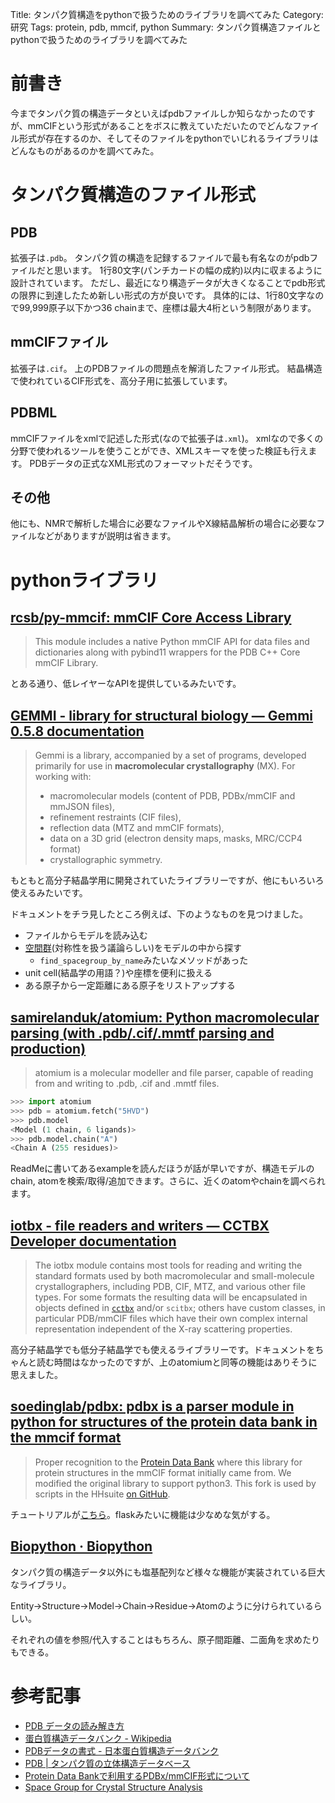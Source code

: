 Title: タンパク質構造をpythonで扱うためのライブラリを調べてみた
Category: 研究
Tags: protein, pdb, mmcif, python
Summary: タンパク質構造ファイルとpythonで扱うためのライブラリを調べてみた

# 前書き

今までタンパク質の構造データといえばpdbファイルしか知らなかったのですが、mmCIFという形式があることをボスに教えていただいたのでどんなファイル形式が存在するのか、そしてそのファイルをpythonでいじれるライブラリはどんなものがあるのかを調べてみた。

# タンパク質構造のファイル形式

## PDB

拡張子は`.pdb`。
タンパク質の構造を記録するファイルで最も有名なのがpdbファイルだと思います。
1行80文字(パンチカードの幅の成約)以内に収まるように設計されています。
ただし、最近になり構造データが大きくなることでpdb形式の限界に到達したため新しい形式の方が良いです。
具体的には、1行80文字なので99,999原子以下かつ36 chainまで、座標は最大4桁という制限があります。

## mmCIFファイル

拡張子は`.cif`。
上のPDBファイルの問題点を解消したファイル形式。
結晶構造で使われているCIF形式を、高分子用に拡張しています。


## PDBML

mmCIFファイルをxmlで記述した形式(なので拡張子は`.xml`)。
xmlなので多くの分野で使われるツールを使うことができ、XMLスキーマを使った検証も行えます。
PDBデータの正式なXML形式のフォーマットだそうです。

## その他

他にも、NMRで解析した場合に必要なファイルやX線結晶解析の場合に必要なファイルなどがありますが説明は省きます。

# pythonライブラリ

## [rcsb/py-mmcif: mmCIF Core Access Library](https://github.com/rcsb/py-mmcif)

> This module includes a native Python mmCIF API for data files and dictionaries along with pybind11 wrappers for the PDB C++ Core mmCIF Library.

とある通り、低レイヤーなAPIを提供しているみたいです。



## [GEMMI - library for structural biology — Gemmi 0.5.8 documentation](https://gemmi.readthedocs.io/en/latest/)

> Gemmi is a library, accompanied by a set of programs, developed primarily for use in **macromolecular crystallography** (MX). For working with:
>
> - macromolecular models (content of PDB, PDBx/mmCIF and mmJSON files),
> - refinement restraints (CIF files),
> - reflection data (MTZ and mmCIF formats),
> - data on a 3D grid (electron density maps, masks, MRC/CCP4 format)
> - crystallographic symmetry.

もともと高分子結晶学用に開発されていたライブラリーですが、他にもいろいろ使えるみたいです。

ドキュメントをチラ見したところ例えば、下のようなものを見つけました。

* ファイルからモデルを読み込む
* [空間群](https://www.jeol.co.jp/words/emterms/20121023.022259.html)(対称性を扱う議論らしい)をモデルの中から探す
  * `find_spacegroup_by_name`みたいなメソッドがあった
* unit cell(結晶学の用語？)や座標を便利に扱える
* ある原子から一定距離にある原子をリストアップする



## [samirelanduk/atomium: Python macromolecular parsing (with .pdb/.cif/.mmtf parsing and production)](https://github.com/samirelanduk/atomium)

> atomium is a molecular modeller and file parser, capable of reading from and writing to .pdb, .cif and .mmtf files.
>

```python
>>> import atomium
>>> pdb = atomium.fetch("5HVD")
>>> pdb.model
<Model (1 chain, 6 ligands)>
>>> pdb.model.chain("A")
<Chain A (255 residues)>
```

ReadMeに書いてあるexampleを読んだほうが話が早いですが、構造モデルのchain, atomを検索/取得/追加できます。さらに、近くのatomやchainを調べられます。

## [iotbx - file readers and writers — CCTBX Developer documentation](https://cctbx.github.io/iotbx/index.html)

> The iotbx module contains most tools for reading and writing the standard formats used by both macromolecular and small-molecule crystallographers, including PDB, CIF, MTZ, and various other file types. For some formats the resulting data will be encapsulated in objects defined in [`cctbx`](https://cctbx.github.io/cctbx/cctbx.html#module-cctbx) and/or `scitbx`; others have custom classes, in particular PDB/mmCIF files which have their own complex internal representation independent of the X-ray scattering properties.

高分子結晶学でも低分子結晶学でも使えるライブラリーです。ドキュメントをちゃんと読む時間はなかったのですが、上のatomiumと同等の機能はありそうに思えました。

## [soedinglab/pdbx: pdbx is a parser module in python for structures of the protein data bank in the mmcif format](https://github.com/soedinglab/pdbx)

> Proper recognition to the [Protein Data Bank](http://mmcif.wwpdb.org/docs/sw-examples/python/html/index.html) where this library for protein structures in the mmCIF format initially came from. We modified the original library to support python3. This fork is used by scripts in the HHsuite [on GitHub](https://github.com/soedinglab/hh-suite).

チュートリアルが[こちら](https://mmcif.wwpdb.org/docs/sw-examples/python/html/)。flaskみたいに機能は少なめな気がする。

## [Biopython · Biopython](https://biopython.org/)

タンパク質の構造データ以外にも塩基配列など様々な機能が実装されている巨大なライブラリ。

Entity→Structure→Model→Chain→Residue→Atomのように分けられているらしい。

それぞれの値を参照/代入することはもちろん、原子間距離、二面角を求めたりもできる。

# 参考記事

- [PDB データの読み解き方](https://pdbj.org/cms-data/workshop/20130823/kinjo.pdf)
- [蛋白質構造データバンク - Wikipedia](https://ja.wikipedia.org/wiki/蛋白質構造データバンク)
- [PDBデータの書式 - 日本蛋白質構造データバンク](https://pdbj.org/help/data-format?lang=ja)
- [PDB | タンパク質の立体構造データベース](https://bi.biopapyrus.jp/db/pdb.html)
- [Protein Data Bankで利用するPDBx/mmCIF形式について](https://www.jstage.jst.go.jp/article/jcrsj/61/3/61_159/_pdf)
- [Space Group for Crystal Structure Analysis](http://nc-imr.imr.tohoku.ac.jp/HERMES/Analysis/SPGroup.html)
